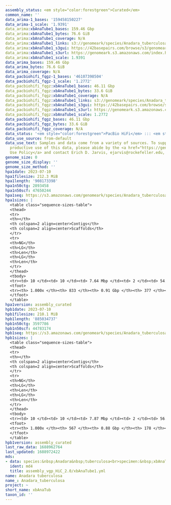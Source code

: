 ```yaml
---
assembly_status: <em style="color:forestgreen">Curated</em>
common_name: ''
data_arima-1_bases: '159458150227'
data_arima-1_scale: '1.9391'
data_arima:xbAnaTube1_bases: 159.46 Gbp
data_arima:xbAnaTube1_bytes: 76.6 GiB
data_arima:xbAnaTube1_coverage: N/A
data_arima:xbAnaTube1_links: s3://genomeark/species/Anadara_tuberculosa/xbAnaTube1/genomic_data/arima/<br>
data_arima:xbAnaTube1_s3gui: https://42basepairs.com/browse/s3/genomeark/species/Anadara_tuberculosa/xbAnaTube1/genomic_data/arima/
data_arima:xbAnaTube1_s3url: https://genomeark.s3.amazonaws.com/index.html?prefix=species/Anadara_tuberculosa/xbAnaTube1/genomic_data/arima/
data_arima:xbAnaTube1_scale: 1.9391
data_arima_bases: 159.46 Gbp
data_arima_bytes: 76.6 GiB
data_arima_coverage: N/A
data_pacbiohifi_fqgz-1_bases: '46107398504'
data_pacbiohifi_fqgz-1_scale: '1.2772'
data_pacbiohifi_fqgz:xbAnaTube1_bases: 46.11 Gbp
data_pacbiohifi_fqgz:xbAnaTube1_bytes: 33.6 GiB
data_pacbiohifi_fqgz:xbAnaTube1_coverage: N/A
data_pacbiohifi_fqgz:xbAnaTube1_links: s3://genomeark/species/Anadara_tuberculosa/xbAnaTube1/genomic_data/pacbio_hifi/<br>
data_pacbiohifi_fqgz:xbAnaTube1_s3gui: https://42basepairs.com/browse/s3/genomeark/species/Anadara_tuberculosa/xbAnaTube1/genomic_data/pacbio_hifi/
data_pacbiohifi_fqgz:xbAnaTube1_s3url: https://genomeark.s3.amazonaws.com/index.html?prefix=species/Anadara_tuberculosa/xbAnaTube1/genomic_data/pacbio_hifi/
data_pacbiohifi_fqgz:xbAnaTube1_scale: 1.2772
data_pacbiohifi_fqgz_bases: 46.11 Gbp
data_pacbiohifi_fqgz_bytes: 33.6 GiB
data_pacbiohifi_fqgz_coverage: N/A
data_status: '<em style="color:forestgreen">PacBio HiFi</em> ::: <em style="color:forestgreen">Arima</em>'
data_use_source: from-default
data_use_text: Samples and data come from a variety of sources. To support fair and
  productive use of this data, please abide by the <a href="https://genome10k.soe.ucsc.edu/data-use-policies/">Data
  Use Policy</a> and contact Erich D. Jarvis, ejarvis@rockefeller.edu, with any questions.
genome_size: 0
genome_size_display: ''
genome_size_method: ''
hpa1date: 2023-07-10
hpa1filesize: 212.3 MiB
hpa1length: '908173398'
hpa1n50ctg: 2893458
hpa1n50scf: 47650244
hpa1seq: https://s3.amazonaws.com/genomeark/species/Anadara_tuberculosa/xbAnaTube1/assembly_curated/xbAnaTube1.hap1.decontam.20230710.fasta.gz
hpa1sizes: |
  <table class="sequence-sizes-table">
  <thead>
  <tr>
  <th></th>
  <th colspan=2 align=center>Contigs</th>
  <th colspan=2 align=center>Scaffolds</th>
  </tr>
  <tr>
  <th>NG</th>
  <th>LG</th>
  <th>Len</th>
  <th>LG</th>
  <th>Len</th>
  </tr>
  </thead>
  <tbody>
  <tr><td> 10 </td><td> 10 </td><td> 7.64 Mbp </td><td> 2 </td><td> 54.75 Mbp </td></tr><tr><td> 20 </td><td> 24 </td><td> 5.57 Mbp </td><td> 4 </td><td> 52.79 Mbp </td></tr><tr><td> 30 </td><td> 42 </td><td> 4.71 Mbp </td><td> 6 </td><td> 48.43 Mbp </td></tr><tr><td> 40 </td><td> 64 </td><td> 3.56 Mbp </td><td> 7 </td><td> 48.05 Mbp </td></tr><tr style="background-color:#cccccc;"><td> 50 </td><td> 92 </td><td style="background-color:#88ff88;"> 2.89 Mbp </td><td> 9 </td><td style="background-color:#88ff88;"> 47.65 Mbp </td></tr><tr><td> 60 </td><td> 127 </td><td> 2.33 Mbp </td><td> 11 </td><td> 46.13 Mbp </td></tr><tr><td> 70 </td><td> 171 </td><td> 1.82 Mbp </td><td> 13 </td><td> 45.94 Mbp </td></tr><tr><td> 80 </td><td> 230 </td><td> 1.32 Mbp </td><td> 15 </td><td> 38.95 Mbp </td></tr><tr><td> 90 </td><td> 313 </td><td> 0.87 Mbp </td><td> 18 </td><td> 33.04 Mbp </td></tr><tr><td> 100 </td><td> 833 </td><td> 8.50 Kbp </td><td> 377 </td><td> 8.50 Kbp </td></tr></tbody>
  <tfoot>
  <tr><th> 1.000x </th><th> 833 </th><th> 0.91 Gbp </th><th> 377 </th><th> 0.91 Gbp </th></tr>
  </tfoot>
  </table>
hpa1version: assembly_curated
hpb1date: 2023-07-10
hpb1filesize: 210.1 MiB
hpb1length: '885034737'
hpb1n50ctg: 3597786
hpb1n50scf: 44783174
hpb1seq: https://s3.amazonaws.com/genomeark/species/Anadara_tuberculosa/xbAnaTube1/assembly_curated/xbAnaTube1.hap2.decontam.20230710.fasta.gz
hpb1sizes: |
  <table class="sequence-sizes-table">
  <thead>
  <tr>
  <th></th>
  <th colspan=2 align=center>Contigs</th>
  <th colspan=2 align=center>Scaffolds</th>
  </tr>
  <tr>
  <th>NG</th>
  <th>LG</th>
  <th>Len</th>
  <th>LG</th>
  <th>Len</th>
  </tr>
  </thead>
  <tbody>
  <tr><td> 10 </td><td> 10 </td><td> 7.87 Mbp </td><td> 2 </td><td> 56.98 Mbp </td></tr><tr><td> 20 </td><td> 23 </td><td> 5.91 Mbp </td><td> 3 </td><td> 56.77 Mbp </td></tr><tr><td> 30 </td><td> 40 </td><td> 4.95 Mbp </td><td> 5 </td><td> 52.03 Mbp </td></tr><tr><td> 40 </td><td> 59 </td><td> 4.28 Mbp </td><td> 7 </td><td> 48.90 Mbp </td></tr><tr style="background-color:#cccccc;"><td> 50 </td><td> 82 </td><td style="background-color:#88ff88;"> 3.60 Mbp </td><td> 9 </td><td style="background-color:#88ff88;"> 44.78 Mbp </td></tr><tr><td> 60 </td><td> 109 </td><td> 2.93 Mbp </td><td> 10 </td><td> 44.69 Mbp </td></tr><tr><td> 70 </td><td> 144 </td><td> 2.24 Mbp </td><td> 12 </td><td> 43.83 Mbp </td></tr><tr><td> 80 </td><td> 187 </td><td> 1.80 Mbp </td><td> 15 </td><td> 38.20 Mbp </td></tr><tr><td> 90 </td><td> 249 </td><td> 1.07 Mbp </td><td> 17 </td><td> 34.32 Mbp </td></tr><tr><td> 100 </td><td> 567 </td><td> 12.39 Kbp </td><td> 178 </td><td> 12.39 Kbp </td></tr></tbody>
  <tfoot>
  <tr><th> 1.000x </th><th> 567 </th><th> 0.88 Gbp </th><th> 178 </th><th> 0.89 Gbp </th></tr>
  </tfoot>
  </table>
hpb1version: assembly_curated
last_raw_data: 1688962764
last_updated: 1688972422
mds:
- data: species:&nbsp;Anadara&nbsp;tuberculosa<br>specimen:&nbsp;xbAnaTube1<br>projects:&nbsp;<br>&nbsp;&nbsp;-&nbsp;vgp<br>hap1:&nbsp;s3://genomeark/species/Anadara_tuberculosa/xbAnaTube1/assembly_vgp_HiC_2.0/xbAnaTube1.HiC.hap1.20230710.fasta.gz<br>hap2:&nbsp;s3://genomeark/species/Anadara_tuberculosa/xbAnaTube1/assembly_vgp_HiC_2.0/xbAnaTube1.HiC.hap2.20230710.fasta.gz<br>pretext_hap1:&nbsp;s3://genomeark/species/Anadara_tuberculosa/xbAnaTube1/assembly_vgp_HiC_2.0/evaluation/hap1/pretext/xbAnaTube1_hap1__s2_heatmap.pretext<br>pretext_hap2:&nbsp;s3://genomeark/species/Anadara_tuberculosa/xbAnaTube1/assembly_vgp_HiC_2.0/evaluation/hap2/pretext/xbAnaTube1_hap2__s2_heatmap.pretext<br>kmer_spectra_img:&nbsp;s3://genomeark/species/Anadara_tuberculosa/xbAnaTube1/assembly_vgp_HiC_2.0/evaluation/merqury/xbAnaTube1_png/<br>pipeline:<br>&nbsp;&nbsp;-&nbsp;hifiasm&nbsp;(0.19.3+galaxy0)<br>&nbsp;&nbsp;-&nbsp;yahs&nbsp;(1.2a.2+galaxy1)<br>assembled_by_group:&nbsp;Rockefeller<br>notes:&nbsp;This&nbsp;was&nbsp;a&nbsp;hifiasm-HiC&nbsp;assembly&nbsp;of&nbsp;xbAnaTube1,&nbsp;resulting&nbsp;in&nbsp;two&nbsp;complete&nbsp;haplotypes.&nbsp;This&nbsp;individual&nbsp;did&nbsp;not&nbsp;bionano&nbsp;data.&nbsp;HiC&nbsp;scaffolding&nbsp;was&nbsp;performed&nbsp;with&nbsp;yahs.&nbsp;The&nbsp;HiC&nbsp;prep&nbsp;was&nbsp;Arima&nbsp;kit&nbsp;2.&nbsp;The&nbsp;HiC&nbsp;reads&nbsp;needed&nbsp;to&nbsp;have&nbsp;5&nbsp;bp&nbsp;trimmed&nbsp;from&nbsp;the&nbsp;5'&nbsp;end&nbsp;due&nbsp;to&nbsp;adapter&nbsp;left&nbsp;over&nbsp;from&nbsp;the&nbsp;Arima&nbsp;library&nbsp;prep&nbsp;kit.
  ident: md4
  title: assembly_vgp_HiC_2.0/xbAnaTube1.yml
name: Anadara tuberculosa
name_: Anadara_tuberculosa
project: ~
short_name: xbAnaTub
taxon_id: ''
---
```

